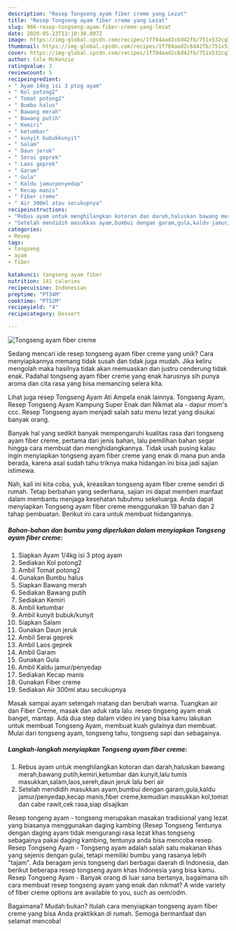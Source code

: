 ```yaml
---
description: "Resep Tongseng ayam fiber creme yang Lezat"
title: "Resep Tongseng ayam fiber creme yang Lezat"
slug: 966-resep-tongseng-ayam-fiber-creme-yang-lezat
date: 2020-05-23T13:10:38.097Z
image: https://img-global.cpcdn.com/recipes/1f784aad2c6d42fb/751x532cq70/tongseng-ayam-fiber-creme-foto-resep-utama.jpg
thumbnail: https://img-global.cpcdn.com/recipes/1f784aad2c6d42fb/751x532cq70/tongseng-ayam-fiber-creme-foto-resep-utama.jpg
cover: https://img-global.cpcdn.com/recipes/1f784aad2c6d42fb/751x532cq70/tongseng-ayam-fiber-creme-foto-resep-utama.jpg
author: Cole McKenzie
ratingvalue: 3
reviewcount: 5
recipeingredient:
- " Ayam 14kg isi 3 ptog ayam"
- " Kol potong2"
- " Tomat potong2"
- " Bumbu halus"
- " Bawang merah"
- " Bawang putih"
- " Kemiri"
- " ketumbar"
- " kunyit bubukkunyit"
- " Salam"
- " Daun jeruk"
- " Serai geprek"
- " Laos geprek"
- " Garam"
- " Gula"
- " Kaldu jamurpenyedap"
- " Kecap manis"
- " Fiber creme"
- " Air 300ml atau secukupnya"
recipeinstructions:
- "Rebus ayam untuk menghilangkan kotoran dan darah,haluskan bawang merah,bawang putih,kemiri,ketumbar dan kunyit,lalu tumis masukkan,salam,laos,sereh,daun jeruk lalu beri air"
- "Setelah mendidih masukkan ayam,bumbui dengan garam,gula,kaldu jamur/penyedap,kecap manis,fiber creme,kemudian masukkan kol,tomat dan cabe rawit,cek rasa,siap disajikan"
categories:
- Resep
tags:
- tongseng
- ayam
- fiber

katakunci: tongseng ayam fiber 
nutrition: 141 calories
recipecuisine: Indonesian
preptime: "PT34M"
cooktime: "PT52M"
recipeyield: "4"
recipecategory: Dessert

---
```



![Tongseng ayam fiber creme](https://img-global.cpcdn.com/recipes/1f784aad2c6d42fb/751x532cq70/tongseng-ayam-fiber-creme-foto-resep-utama.jpg)

Sedang mencari ide resep tongseng ayam fiber creme yang unik? Cara menyiapkannya memang tidak susah dan tidak juga mudah. Jika keliru mengolah maka hasilnya tidak akan memuaskan dan justru cenderung tidak enak. Padahal tongseng ayam fiber creme yang enak harusnya sih punya aroma dan cita rasa yang bisa memancing selera kita.

Lihat juga resep Tongseng Ayam Ati Ampela enak lainnya. Tongseng Ayam, Resep Tongseng Ayam Kampung Super Enak dan Nikmat ala - dapur mom&#39;s ccc. Resep Tongseng ayam menjadi salah satu menu lezat yang disukai banyak orang.

Banyak hal yang sedikit banyak mempengaruhi kualitas rasa dari tongseng ayam fiber creme, pertama dari jenis bahan, lalu pemilihan bahan segar hingga cara membuat dan menghidangkannya. Tidak usah pusing kalau ingin menyiapkan tongseng ayam fiber creme yang enak di mana pun anda berada, karena asal sudah tahu triknya maka hidangan ini bisa jadi sajian istimewa.


Nah, kali ini kita coba, yuk, kreasikan tongseng ayam fiber creme sendiri di rumah. Tetap berbahan yang sederhana, sajian ini dapat memberi manfaat dalam membantu menjaga kesehatan tubuhmu sekeluarga. Anda dapat menyiapkan Tongseng ayam fiber creme menggunakan 19 bahan dan 2 tahap pembuatan. Berikut ini cara untuk membuat hidangannya.

<!--inarticleads1-->

##### Bahan-bahan dan bumbu yang diperlukan dalam menyiapkan Tongseng ayam fiber creme:

1. Siapkan  Ayam 1/4kg isi 3 ptog ayam
1. Sediakan  Kol potong2
1. Ambil  Tomat potong2
1. Gunakan  Bumbu halus
1. Siapkan  Bawang merah
1. Sediakan  Bawang putih
1. Sediakan  Kemiri
1. Ambil  ketumbar
1. Ambil  kunyit bubuk/kunyit
1. Siapkan  Salam
1. Gunakan  Daun jeruk
1. Ambil  Serai geprek
1. Ambil  Laos geprek
1. Ambil  Garam
1. Gunakan  Gula
1. Ambil  Kaldu jamur/penyedap
1. Sediakan  Kecap manis
1. Gunakan  Fiber creme
1. Sediakan  Air 300ml atau secukupnya


Masak sampai ayam setengah matang dan berubah warna. Tuangkan air dan Fiber Creme, masak dan aduk rata lalu. resep tingseng ayam enak banget, mantap. Ada dua step dalam video ini yang bisa kamu lakukan untuk membuat Tongseng Ayam, membuat kuah gulainya dan membuat. Mulai dari tongseng ayam, tongseng tahu, tongseng sapi dan sebagainya. 

<!--inarticleads2-->

##### Langkah-langkah menyiapkan Tongseng ayam fiber creme:

1. Rebus ayam untuk menghilangkan kotoran dan darah,haluskan bawang merah,bawang putih,kemiri,ketumbar dan kunyit,lalu tumis masukkan,salam,laos,sereh,daun jeruk lalu beri air
1. Setelah mendidih masukkan ayam,bumbui dengan garam,gula,kaldu jamur/penyedap,kecap manis,fiber creme,kemudian masukkan kol,tomat dan cabe rawit,cek rasa,siap disajikan


Resep tongeng ayam - tongseng merupakan masakan tradisional yang lezat yang biasanya menggunakan daging kambing (Resep Tongseng Tentunya dengan daging ayam tidak mengurangi rasa lezat khas tongseng sebagainya pakai daging kambing, tentunya anda bisa mencoba resep. Resep Tongseng Ayam - Tongseng ayam adalah salah satu makanan khas yang sejenis dengan gulai, tetapi memiliki bumbu yang rasanya lebih &#34;tajam&#34;. Ada beragam jenis tongseng dari berbagai daerah di Indonesia, dan berikut beberapa resep tongseng ayam khas Indonesia yang bisa kamu. Resep Tongseng Ayam - Banyak orang di luar sana bertanya, bagaimana sih cara membuat resep tongseng ayam yang enak dan nikmat? A wide variety of fiber creme options are available to you, such as oem/odm. 

Bagaimana? Mudah bukan? Itulah cara menyiapkan tongseng ayam fiber creme yang bisa Anda praktikkan di rumah. Semoga bermanfaat dan selamat mencoba!
